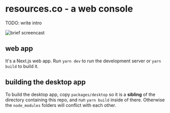 # resources.co - a web console

TODO: write intro

![brief screencast](https://gh-media.resources.co/resourcesco-butterfly-demo-2.gif)

## web app

It's a Next.js web app. Run `yarn dev` to run the development server or
`yarn build` to build it.

## building the desktop app

To build the desktop app, copy `packages/desktop` so it is a **sibling** of the
directory containing this repo, and run `yarn build` inside of there. Otherwise
the `node_modules` folders will conflict with each other.